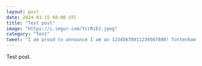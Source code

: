 ```yaml
---
layout: post
date: 2024-03-15 08:00 UTC
title: "Test post"
image: "https://i.imgur.com/YcrRiEz.jpeg"
category: "Test"
tweet: "I am proud to announce I am an 12345678911234567890! Tottenham have averaged 0.64 fewer goals when they have more than 70% possession compared to when they have less than 55% possession. Here I explain how I used @12345678 to gather that @12345 data."
---
```



Test post.

<!---more--->